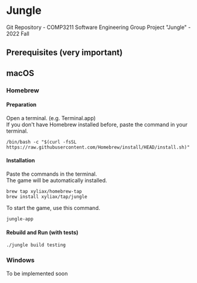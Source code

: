 # Jungle

Git Repository - COMP3211 Software Engineering Group Project "Jungle" - 2022 Fall

## Prerequisites (very important)

## macOS

### Homebrew

#### Preparation

Open a terminal. (e.g. Terminal.app) <br>
If you don't have Homebrew installed before, paste the command in your terminal. <br>

```shell
/bin/bash -c "$(curl -fsSL https://raw.githubusercontent.com/Homebrew/install/HEAD/install.sh)"
```

#### Installation

Paste the commands in the terminal. <br>
The game will be automatically installed. <br>

```shell
brew tap xyliax/homebrew-tap
brew install xyliax/tap/jungle
```

To start the game, use this command.

```shell
jungle-app
```

#### Rebuild and Run (with tests)

```shell
./jungle build testing
```

### Windows

To be implemented soon
